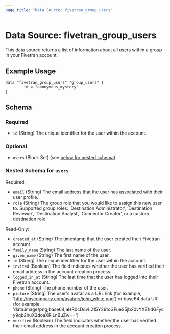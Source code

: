 ```yaml
---
page_title: "Data Source: fivetran_group_users"
---
```


# Data Source: fivetran_group_users

This data source returns a list of information about all users within a group in your Fivetran account.

## Example Usage

```hcl
data "fivetran_group_users" "group_users" {
        id = "anonymous_mystery"
}
```

<!-- schema generated by tfplugindocs -->
## Schema

### Required

- `id` (String) The unique identifier for the user within the account.

### Optional

- `users` (Block Set) (see [below for nested schema](#nestedblock--users))

<a id="nestedblock--users"></a>
### Nested Schema for `users`

Required:

- `email` (String) The email address that the user has associated with their user profile.
- `role` (String) The group role that you would like to assign this new user to. Supported group roles: ‘Destination Administrator‘, ‘Destination Reviewer‘, ‘Destination Analyst‘, ‘Connector Creator‘, or a custom destination role

Read-Only:

- `created_at` (String) The timestamp that the user created their Fivetran account
- `family_name` (String) The last name of the user.
- `given_name` (String) The first name of the user.
- `id` (String) The unique identifier for the user within the account.
- `invited` (Boolean) The field indicates whether the user has verified their email address in the account creation process.
- `logged_in_at` (String) The last time that the user has logged into their Fivetran account.
- `phone` (String) The phone number of the user.
- `picture` (String) The user's avatar as a URL link (for example, 'http://mycompany.com/avatars/john_white.png') or base64 data URI (for example, 'data:image/png;base64,aHR0cDovL215Y29tcGFueS5jb20vYXZhdGFycy9qb2huX3doaXRlLnBuZw==')
- `verified` (Boolean) The field indicates whether the user has verified their email address in the account creation process.